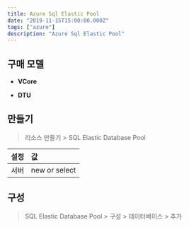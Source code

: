 ```yaml
---
title: Azure Sql Elastic Pool
date: "2019-11-15T15:00:00.000Z"
tags: ["azure"]
description: "Azure Sql Elastic Pool"
---
```


## 구매 모델
+ **VCore**

+ **DTU**

## 만들기
>리소스 만들기 > SQL Elastic Database Pool

|설정|값|
|:---|:---|
|서버|new or select|

## 구성
>SQL Elastic Database Pool > 구성 > 데이터베이스 > 추가


